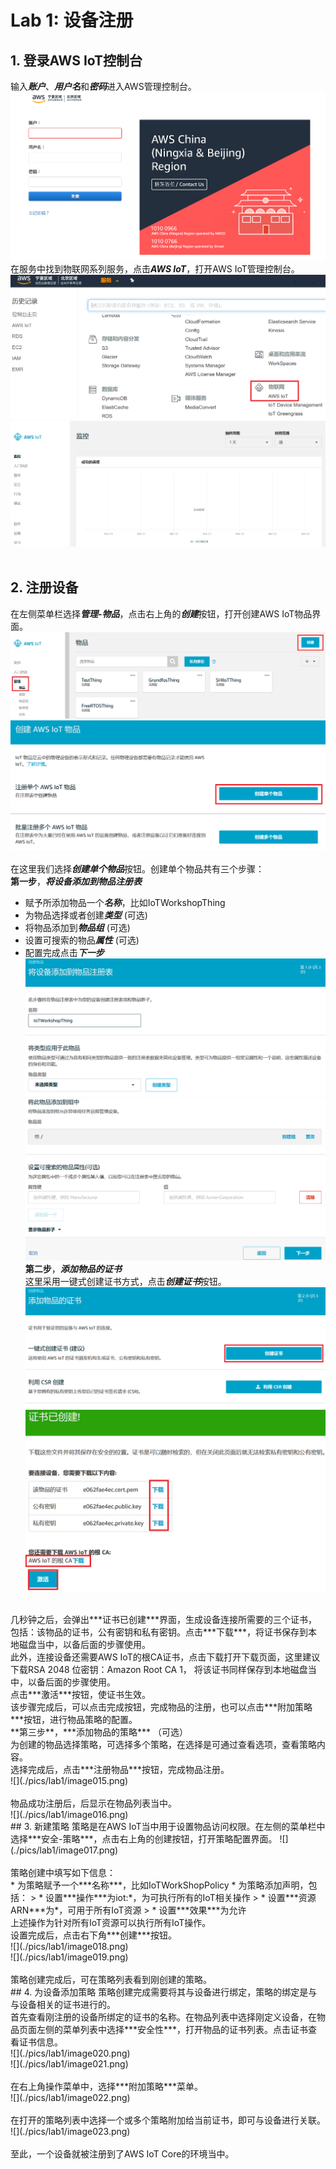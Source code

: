# Lab 1: 设备注册
## 1. 登录AWS IoT控制台
输入***账户***、***用户名***和***密码***进入AWS管理控制台。<br>
![](./pics/lab1/image006.png) <br>
在服务中找到物联网系列服务，点击***AWS IoT***，打开AWS IoT管理控制台。<br>
![](./pics/lab1/image007.png) <br>
![](./pics/lab1/image008.png) <br>
<br>
## 2. 注册设备
在左侧菜单栏选择***管理-物品***，点击右上角的***创建***按钮，打开创建AWS IoT物品界面。<br>
![](./pics/lab1/image009.png) <br>
![](./pics/lab1/image010.png) <br>
<br>
在这里我们选择***创建单个物品***按钮。创建单个物品共有三个步骤：<br>
**第一步**，***将设备添加到物品注册表***<br>
* 赋予所添加物品一个***名称***，比如IoTWorkshopThing
* 为物品选择或者创建***类型*** (可选)
* 将物品添加到***物品组*** (可选)
* 设置可搜索的物品***属性*** (可选)
* 配置完成点击***下一步***
![](./pics/lab1/image011.png) <br>
![](./pics/lab1/image012.png) <br>
**第二步**，***添加物品的证书***<br>
这里采用一键式创建证书方式，点击***创建证书***按钮。<br>
![](./pics/lab1/image013.png) <br>
![](./pics/lab1/image014.png) <br>
<br>
几秒钟之后，会弹出***证书已创建***界面，生成设备连接所需要的三个证书，包括：该物品的证书，公有密钥和私有密钥。点击***下载***，将证书保存到本地磁盘当中，以备后面的步骤使用。<br>
此外，连接设备还需要AWS IoT的根CA证书，点击下载打开下载页面，这里建议下载RSA 2048 位密钥：Amazon Root CA 1， 将该证书同样保存到本地磁盘当中，以备后面的步骤使用。<br>
点击***激活***按钮，使证书生效。<br>
该步骤完成后，可以点击完成按钮，完成物品的注册，也可以点击***附加策略***按钮，进行物品策略的配置。<br>
**第三步**，***添加物品的策略*** （可选）<br>
为创建的物品选择策略，可选择多个策略，在选择是可通过查看选项，查看策略内容。<br>
选择完成后，点击***注册物品***按钮，完成物品注册。<br>
![](./pics/lab1/image015.png) <br>
<br>
物品成功注册后，后显示在物品列表当中。<br>
![](./pics/lab1/image016.png) <br>
## 3. 新建策略
策略是在AWS IoT当中用于设置物品访问权限。在左侧的菜单栏中选择***安全-策略***，点击右上角的创建按钮，打开策略配置界面。
![](./pics/lab1/image017.png) <br>
<br>
策略创建中填写如下信息：<br>
* 为策略赋予一个***名称***，比如IoTWorkShopPolicy
* 为策略添加声明，包括：
> * 设置***操作***为iot:*，为可执行所有的IoT相关操作
> * 设置***资源ARN***为*，可用于所有IoT资源
> * 设置***效果***为允许
<br>
上述操作为针对所有IoT资源可以执行所有IoT操作。<br>
设置完成后，点击右下角***创建***按钮。<br>
![](./pics/lab1/image018.png) <br>
![](./pics/lab1/image019.png) <br>
<br>
策略创建完成后，可在策略列表看到刚创建的策略。<br>
## 4. 为设备添加策略
策略创建完成需要将其与设备进行绑定，策略的绑定是与与设备相关的证书进行的。<br>
首先查看刚注册的设备所绑定的证书的名称。在物品列表中选择刚定义设备，在物品页面左侧的菜单列表中选择***安全性***，打开物品的证书列表。点击证书查看证书信息。<br>
![](./pics/lab1/image020.png) <br>
![](./pics/lab1/image021.png) <br>
<br>
在右上角操作菜单中，选择***附加策略***菜单。<br>
![](./pics/lab1/image022.png) <br>
<br>
在打开的策略列表中选择一个或多个策略附加给当前证书，即可与设备进行关联。<br>
![](./pics/lab1/image023.png) <br>
<br>
至此，一个设备就被注册到了AWS IoT Core的环境当中。<br>

